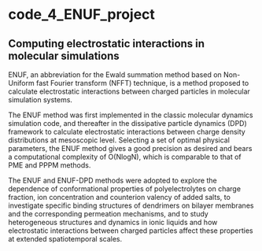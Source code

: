 # code_4_ENUF_project

## Computing electrostatic interactions in molecular simulations

ENUF, an abbreviation for the Ewald summation method based on Non-Uniform fast Fourier transform (NFFT) technique, is a method proposed to calculate electrostatic interactions between charged particles in molecular simulation systems.

The ENUF method was first implemented in the classic molecular dynamics simulation code, and thereafter in the dissipative particle dynamics (DPD) framework to calculate electrostatic interactions between charge density distributions at mesoscopic level. Selecting a set of optimal physical parameters, the ENUF method gives a good precision as desired and bears a computational complexity of O(NlogN), which is comparable to that of PME and PPPM methods.

The ENUF and ENUF-DPD methods were adopted to explore the dependence of conformational properties of polyelectrolytes on charge fraction, ion concentration and counterion valency of added salts, to investigate specific binding structures of dendrimers on bilayer membranes and the corresponding permeation mechanisms, and to study heterogeneous structures and dynamics in ionic liquids and how electrostatic interactions between charged particles affect these properties at extended spatiotemporal scales.
